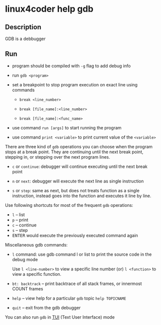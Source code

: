# linux4coder help gdb

## Description

GDB is a debbugger

## Run
* program should be compiled with `-g` flag to add debug info

* run `gdb <program>`

* set a breakpoint to stop program execution on exact line using commands

    * `break <line_number>`

    * `break [file_name]:<line_number>`

    * `break [file_name]:<func_name>`

* use command `run [args]` to start running the program

* use command `print <variable>` to print current value of the `<variable>`

There are three kind of `gdb` operations you can choose when the program stops at a break point. They are continuing until the next break point, stepping in, or stepping over the next program lines.

* `c` or `continue`: debugger will continue executing until the next break point

* `n` or `next`: debugger will execute the next line as single instruction

* `s` or `step`: same as next, but does not treats function as a single instruction, instead goes into the function and executes it line by line.

Use following shortcuts for most of the frequent `gdb` operations:

* `l` – list
* `p` – print
* `c` – continue
* `s` – step
* <kbd>ENTER</kbd> would execute the previously executed command again

Miscellaneous gdb commands:

* `l` command: use gdb command l or list to print the source code in the debug mode

    Use `l <line-number>` to view a specific line number (or) `l <function>` to view a specific function.
* `bt: backtrack` – print backtrace of all stack frames, or innermost COUNT frames

* `help` – view help for a particular `gdb` topic `help TOPICNAME`

* `quit` – exit from the gdb debugger

You can also run `gdb` in [TUI](https://sourceware.org/gdb/onlinedocs/gdb/TUI.html) (Text User Interface) mode
